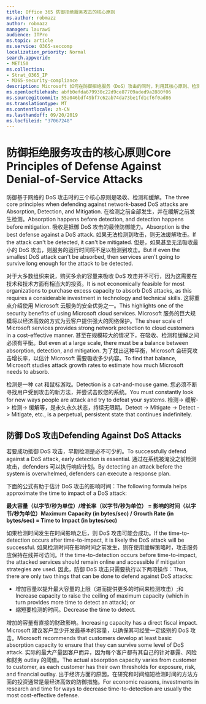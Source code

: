 ```yaml
---
title: Office 365 防御拒绝服务攻击的核心原则
ms.author: robmazz
author: robmazz
manager: laurawi
audience: ITPro
ms.topic: article
ms.service: O365-seccomp
localization_priority: Normal
search.appverid:
- MET150
ms.collection:
- Strat_O365_IP
- M365-security-compliance
description: Microsoft 如何在防御拒绝服务（DoS）攻击的同时，利用其核心原则、检测和缓解措施。
ms.openlocfilehash: abfb0efda679930c22d9ce87709aded9a2880f06
ms.sourcegitcommit: 55a046bdf49bf7c62ab74da73be1fd1cf6f0ad86
ms.translationtype: MT
ms.contentlocale: zh-CN
ms.lasthandoff: 09/20/2019
ms.locfileid: "37067248"
---
```

# <a name="core-principles-of-defense-against-denial-of-service-attacks"></a><span data-ttu-id="18853-103">防御拒绝服务攻击的核心原则</span><span class="sxs-lookup"><span data-stu-id="18853-103">Core Principles of Defense Against Denial-of-Service Attacks</span></span>

<span data-ttu-id="18853-104">防御基于网络的 DoS 攻击时的三个核心原则是吸收、检测和缓解。</span><span class="sxs-lookup"><span data-stu-id="18853-104">The three core principles when defending against network-based DoS attacks are Absorption, Detection, and Mitigation.</span></span> <span data-ttu-id="18853-105">在检测之前全部发生，并在缓解之前发生检测。</span><span class="sxs-lookup"><span data-stu-id="18853-105">Absorption happens before detection, and detection happens before mitigation.</span></span> <span data-ttu-id="18853-106">吸收是抵御 DoS 攻击的最佳防御能力。</span><span class="sxs-lookup"><span data-stu-id="18853-106">Absorption is the best defense against a DoS attack.</span></span> <span data-ttu-id="18853-107">如果无法检测到攻击，则无法缓解攻击。</span><span class="sxs-lookup"><span data-stu-id="18853-107">If the attack can't be detected, it can't be mitigated.</span></span> <span data-ttu-id="18853-108">但是，如果甚至无法吸收最小的 DoS 攻击，则服务的运行时间将不足以检测到攻击。</span><span class="sxs-lookup"><span data-stu-id="18853-108">But if even the smallest DoS attack can't be absorbed, then services aren't going to survive long enough for the attack to be detected.</span></span>

<span data-ttu-id="18853-109">对于大多数组织来说，购买多余的容量来吸收 DoS 攻击并不可行，因为这需要在技术和技术方面有相当大的投资。</span><span class="sxs-lookup"><span data-stu-id="18853-109">It is not economically feasible for most organizations to purchase excess capacity to absorb DoS attacks, as this requires a considerable investment in technology and technical skills.</span></span> <span data-ttu-id="18853-110">这将重点介绍使用 Microsoft 云服务的安全优势之一。</span><span class="sxs-lookup"><span data-stu-id="18853-110">This highlights one of the security benefits of using Microsoft cloud services.</span></span> <span data-ttu-id="18853-111">Microsoft 服务的巨大规模将以经济高效的方式为云客户提供强大的网络保护。</span><span class="sxs-lookup"><span data-stu-id="18853-111">The sheer scale of Microsoft services provides strong network protection to cloud customers in a cost-effective manner.</span></span> <span data-ttu-id="18853-112">甚至在规模较大的情况下，在吸收、检测和缓解之间必须有平衡。</span><span class="sxs-lookup"><span data-stu-id="18853-112">But even at a large scale, there must be a balance between absorption, detection, and mitigation.</span></span> <span data-ttu-id="18853-113">为了找出这种平衡，Microsoft 会研究攻击增长率，以估计 Microsoft 需要吸收多少内容。</span><span class="sxs-lookup"><span data-stu-id="18853-113">To find that balance, Microsoft studies attack growth rates to estimate how much Microsoft needs to absorb.</span></span>

<span data-ttu-id="18853-114">检测是一种 cat 和鼠标游戏。</span><span class="sxs-lookup"><span data-stu-id="18853-114">Detection is a cat-and-mouse game.</span></span> <span data-ttu-id="18853-115">您必须不断寻找用户受到攻击的新方法，并尝试击败您的系统。</span><span class="sxs-lookup"><span data-stu-id="18853-115">You must constantly look for new ways people are attack and try to defeat your systems.</span></span> <span data-ttu-id="18853-116">检测-> 缓解-> 检测-> 缓解等，是永久永久状态，持续无限期。</span><span class="sxs-lookup"><span data-stu-id="18853-116">Detect -> Mitigate -> Detect -> Mitigate, etc., is a perpetual, persistent state that continues indefinitely.</span></span>

## <a name="defending-against-dos-attacks"></a><span data-ttu-id="18853-117">防御 DoS 攻击</span><span class="sxs-lookup"><span data-stu-id="18853-117">Defending Against DoS Attacks</span></span>

<span data-ttu-id="18853-118">若要成功抵御 DoS 攻击，早期检测是必不可少的。</span><span class="sxs-lookup"><span data-stu-id="18853-118">To successfully defend against a DoS attack, early detection is essential.</span></span> <span data-ttu-id="18853-119">通过在系统被淹没之前检测攻击，defenders 可以执行响应计划。</span><span class="sxs-lookup"><span data-stu-id="18853-119">By detecting an attack before the system is overwhelmed, defenders can execute a response plan.</span></span>

<span data-ttu-id="18853-120">下面的公式有助于估计 DoS 攻击的影响时间：</span><span class="sxs-lookup"><span data-stu-id="18853-120">The following formula helps approximate the time to impact of a DoS attack:</span></span>

   <span data-ttu-id="18853-121">**最大容量（以字节/秒为单位）/增长率（以字节/秒为单位） = 影响的时间（以字节/秒为单位）**</span><span class="sxs-lookup"><span data-stu-id="18853-121">**Maximum Capacity (in bytes/sec) / Growth Rate (in bytes/sec) = Time to Impact (in bytes/sec)**</span></span>

<span data-ttu-id="18853-122">如果检测时间发生在时间影响之后，则 DoS 攻击可能会成功。</span><span class="sxs-lookup"><span data-stu-id="18853-122">If the time-to-detection occurs after time-to-impact, it is likely the DoS attack will be successful.</span></span> <span data-ttu-id="18853-123">如果检测时间在影响时间之前发生，则在使用缓解策略时，攻击服务应保持在线并可访问。</span><span class="sxs-lookup"><span data-stu-id="18853-123">If the time-to-detection occurs before time-to-impact, the attacked services should remain online and accessible if mitigation strategies are used.</span></span> <span data-ttu-id="18853-124">因此，防御 DoS 攻击只需要执行以下两项操作：</span><span class="sxs-lookup"><span data-stu-id="18853-124">Thus, there are only two things that can be done to defend against DoS attacks:</span></span>

- <span data-ttu-id="18853-125">增加容量以提升最大容量的上限（进而提供更多的时间来检测攻击）;和</span><span class="sxs-lookup"><span data-stu-id="18853-125">Increase capacity to raise the ceiling of maximum capacity (which in turn provides more time to detect an attack); or</span></span>
- <span data-ttu-id="18853-126">缩短要检测的时间。</span><span class="sxs-lookup"><span data-stu-id="18853-126">Decrease the time to detect.</span></span>

<span data-ttu-id="18853-127">增加的容量有直接的财政影响。</span><span class="sxs-lookup"><span data-stu-id="18853-127">Increasing capacity has a direct fiscal impact.</span></span> <span data-ttu-id="18853-128">Microsoft 建议客户至少开发最基本的容量，以确保其可经受一定级别的 DoS 攻击。</span><span class="sxs-lookup"><span data-stu-id="18853-128">Microsoft recommends that customers develop at least basic absorption capacity to ensure that they can survive some level of DoS attack.</span></span> <span data-ttu-id="18853-129">实际的最大产量因客户而异，因为每个客户都有其自己的针对暴露、风险和财务 outlay 的阈值。</span><span class="sxs-lookup"><span data-stu-id="18853-129">The actual absorption capacity varies from customer to customer, as each customer has their own thresholds for exposure, risk, and financial outlay.</span></span> <span data-ttu-id="18853-130">出于经济方面的原因，在研究和时间缩短检测时间的方法方面的投资通常是最经济高效的防御措施。</span><span class="sxs-lookup"><span data-stu-id="18853-130">For economic reasons, investments in research and time for ways to decrease time-to-detection are usually the most cost-effective defense.</span></span>
